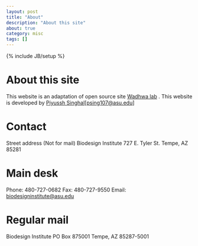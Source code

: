 ```yaml
---
layout: post
title: "About"
description: "About this site"
about: true
category: misc
tags: []
---
```

{% include JB/setup %}

<a name="about"></a>

# About this site

This website is an adaptation of open source site [Wadhwa lab](https://wadhwalab.com/) . This website is developed by [Piyussh Singhal](mailto:psing107@asu.edu)[psing107@asu.edu]

<a name="contact"></a>

# Contact

Street address
(Not for mail)
Biodesign Institute
727 E. Tyler St.
Tempe, AZ 85281

# Main desk
Phone: 480-727-0682
Fax: 480-727-9550
Email: biodesigninstitute@asu.edu

# Regular mail
Biodesign Institute
PO Box 875001
Tempe, AZ 85287-5001